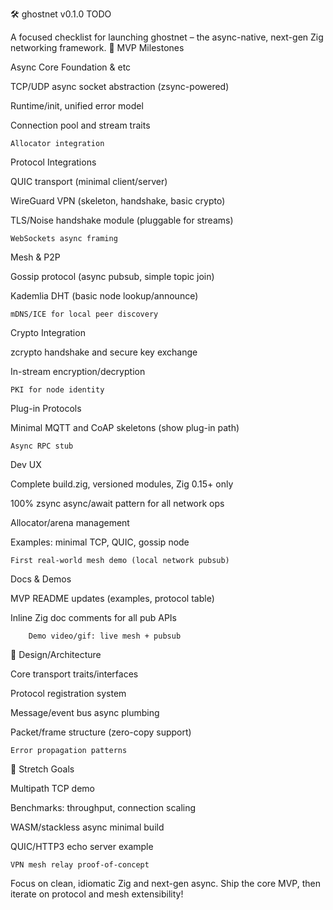 🛠️ ghostnet v0.1.0 TODO

A focused checklist for launching ghostnet – the async-native, next-gen Zig networking framework.
🚩 MVP Milestones

Async Core Foundation & etc

TCP/UDP async socket abstraction (zsync-powered)

Runtime/init, unified error model

Connection pool and stream traits

    Allocator integration

Protocol Integrations

QUIC transport (minimal client/server)

WireGuard VPN (skeleton, handshake, basic crypto)

TLS/Noise handshake module (pluggable for streams)

    WebSockets async framing

Mesh & P2P

Gossip protocol (async pubsub, simple topic join)

Kademlia DHT (basic node lookup/announce)

    mDNS/ICE for local peer discovery

Crypto Integration

zcrypto handshake and secure key exchange

In-stream encryption/decryption

    PKI for node identity

Plug-in Protocols

Minimal MQTT and CoAP skeletons (show plug-in path)

    Async RPC stub

Dev UX

Complete build.zig, versioned modules, Zig 0.15+ only

100% zsync async/await pattern for all network ops

Allocator/arena management

Examples: minimal TCP, QUIC, gossip node

    First real-world mesh demo (local network pubsub)

Docs & Demos

MVP README updates (examples, protocol table)

Inline Zig doc comments for all pub APIs

        Demo video/gif: live mesh + pubsub

🧠 Design/Architecture

Core transport traits/interfaces

Protocol registration system

Message/event bus async plumbing

Packet/frame structure (zero-copy support)

    Error propagation patterns

🌟 Stretch Goals

Multipath TCP demo

Benchmarks: throughput, connection scaling

WASM/stackless async minimal build

QUIC/HTTP3 echo server example

    VPN mesh relay proof-of-concept

Focus on clean, idiomatic Zig and next-gen async. Ship the core MVP, then iterate on protocol and mesh extensibility!

